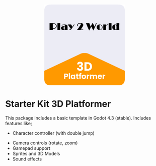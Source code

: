 <p align="center"><img src="icon.png"/></p>

# Starter Kit 3D Platformer

This package includes a basic template in Godot 4.3 (stable). Includes features like;

- Character controller (with double jump)
<!-- - Collectable coins and falling platforms -->
- Camera controls (rotate, zoom)
- Gamepad support
- Sprites and 3D Models
- Sound effects

